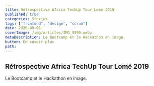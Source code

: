 ```yaml
---
title: Rétrospective Africa TechUp Tour Lomé 2019
published: true
categories: Stories
tags: ["frontend", "design", "scrum"]
date: 2020-08-01
coverImage: /img/articles/IMG_3590.webp
metaDescription: Le Bootcamp et le Hackathon en image.
button: En savoir plus
path:
---
```


## Rétrospective Africa TechUp Tour Lomé 2019

Le Bootcamp et le Hackathon en image.
